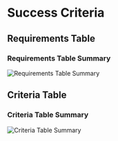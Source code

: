 # Success Criteria

## Requirements Table

### Requirements Table Summary

![Requirements Table Summary](assets/requirements_table.png)

## Criteria Table

### Criteria Table Summary

![Criteria Table Summary](assets/criteria_table.png)
